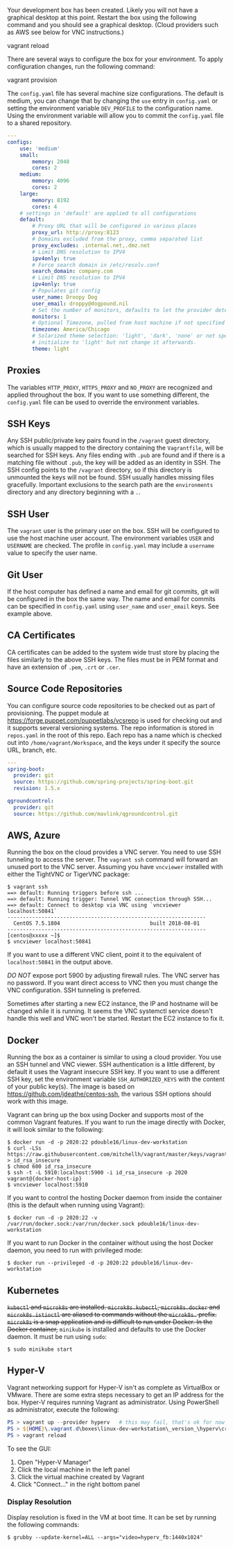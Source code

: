 Your development box has been created. Likely you will not have a graphical desktop at this point. Restart the box using the following command and you should see a graphical desktop. (Cloud providers such as AWS see below for VNC instructions.)

  vagrant reload

There are several ways to configure the box for your environment. To apply configuration changes, run the following command:

  vagrant provision

The `config.yaml` file has several machine size configurations. The default is medium, you can change that by changing the `use` entry in `config.yaml` or setting the environment variable `DEV_PROFILE` to the configuration name. Using the environment variable will allow you to commit the `config.yaml` file to a shared repository.

```yaml
---
configs:
    use: 'medium'
    small:
        memory: 2048
        cores: 2
    medium:
        memory: 4096
        cores: 2
    large:
        memory: 8192
        cores: 4
    # settings in 'default' are applied to all configurations
    default:
        # Proxy URL that will be configured in various places
        proxy_url: http://proxy:8123
        # Domains excluded from the proxy, comma separated list
        proxy_excludes: .internal.net,.dmz.net
        # Limit DNS resolution to IPV4
        ipv4only: true
        # Force search domain in /etc/resolv.conf
        search_domain: company.com
        # Limit DNS resolution to IPV4
        ipv4only: true
        # Populates git config
        user_name: Droopy Dog
        user_email: droppy@dogpound.nil
        # Set the number of monitors, defaults to let the provider determine it
        monitors: 1
        # Optional Timezone, pulled from host machine if not specified
        timezone: America/Chicago
        # Solarized theme selection: 'light', 'dark', 'none' or not specified. Not specifying will
        # initialize to 'light' but not change it afterwards.
        theme: light
```

## Proxies
The variables `HTTP_PROXY`, `HTTPS_PROXY` and `NO_PROXY` are recognized and applied throughout the box. If you want to use something different, the `config.yaml` file can be used to override the environment variables.

## SSH Keys
Any SSH public/private key pairs found in the `/vagrant` guest directory, which is usually mapped to the directory containing the `Vagrantfile`, will be searched for SSH keys. Any files ending with `.pub` are found and if there is a matching file without `.pub`, the key will be added as an identity in SSH. The SSH config points to the `/vagrant` directory, so if this directory is unmounted the keys will not be found. SSH usually handles missing files gracefully. Important exclusions to the search path are the `environments` directory and any directory beginning with a `.`.

## SSH User
The `vagrant` user is the primary user on the box. SSH will be configured to use the host machine user account. The environment variables `USER` and `USERNAME` are checked. The profile in `config.yaml` may include a `username` value to specify the user name.

## Git User
If the host computer has defined a name and email for git commits, git will be configured in the box the same way. The name and email for commits can be specified in `config.yaml` using `user_name` and `user_email` keys. See example above.

## CA Certificates
CA certificates can be added to the system wide trust store by placing the files similarly to the above SSH keys. The files must be in PEM format and have an extension of `.pem`, `.crt` or `.cer`.

## Source Code Repositories
You can configure source code repositories to be checked out as part of provisioning. The puppet module at https://forge.puppet.com/puppetlabs/vcsrepo is used for checking out and it supports several versioning systems. The repo information is stored in `repos.yaml` in the root of this repo. Each repo has a name which is checked out into `/home/vagrant/Workspace`, and the keys under it specify the source URL, branch, etc.

```yaml
---
spring-boot:
  provider: git
  source: https://github.com/spring-projects/spring-boot.git
  revision: 1.5.x

qgroundcontrol:
  provider: git
  source: https://github.com/mavlink/qgroundcontrol.git
```

## AWS, Azure
Running the box on the cloud provides a VNC server. You need to use SSH tunneling to access the server. The `vagrant ssh` command will forward an unused port to the VNC server. Assuming you have `vncviewer` installed with either the TightVNC or TigerVNC package:

```shell
$ vagrant ssh
==> default: Running triggers before ssh ...
==> default: Running trigger: Tunnel VNC connection through SSH...
==> default: Connect to desktop via VNC using `vncviewer localhost:50841`
----------------------------------------------------------------
  CentOS 7.5.1804                             built 2018-08-01
----------------------------------------------------------------
[centos@xxxxx ~]$
$ vncviewer localhost:50841
```

If you want to use a different VNC client, point it to the equivalent of `localhost:50841` in the output above.

_DO NOT_ expose port 5900 by adjusting firewall rules. The VNC server has no password. If you want direct access to VNC then you must change the VNC configuration. SSH tunneling is preferred.

Sometimes after starting a new EC2 instance, the IP and hostname will be changed while it is running. It seems the VNC systemctl service doesn't handle this well and VNC won't be started. Restart the EC2 instance to fix it.

## Docker
Running the box as a container is similar to using a cloud provider. You use an SSH tunnel and VNC viewer. SSH authentication is a little different, by default it uses the Vagrant insecure SSH key. If you want to use a different SSH key, set the environment variable `SSH_AUTHORIZED_KEYS` with the content of your public key(s). The image is based on https://github.com/jdeathe/centos-ssh, the various SSH options should work with this image.

Vagrant can bring up the box using Docker and supports most of the common Vagrant features. If you want to run the image directly with Docker, it will look similar to the following:

```shell
$ docker run -d -p 2020:22 pdouble16/linux-dev-workstation
$ curl -LSs https://raw.githubusercontent.com/mitchellh/vagrant/master/keys/vagrant > id_rsa_insecure
$ chmod 600 id_rsa_insecure
$ ssh -t -L 5910:localhost:5900 -i id_rsa_insecure -p 2020 vagrant@{docker-host-ip}
$ vncviewer localhost:5910
```

If you want to control the hosting Docker daemon from inside the container (this is the default when running using Vagrant):
```shell
$ docker run -d -p 2020:22 -v /var/run/docker.sock:/var/run/docker.sock pdouble16/linux-dev-workstation
```

If you want to run Docker in the container without using the host Docker daemon, you need to run with privileged mode:
```shell
$ docker run --privileged -d -p 2020:22 pdouble16/linux-dev-workstation
```

## Kubernetes

~~`kubectl` and `microk8s` are installed. `microk8s.kubectl`, `microk8s.docker` and `microk8s.istioctl` are aliased to commands without the `microk8s.` prefix. `microk8s` is a snap application and is difficult to run under Docker. In the Docker container,~~ `minikube` is installed and defaults to use the Docker daemon. It must be run using `sudo`:
```shell
$ sudo minikube start
```

## Hyper-V

Vagrant networking support for Hyper-V isn't as complete as VirtualBox or VMware. There are some extra steps necessary to get an IP address for the box. Hyper-V requires running Vagrant as administrator. Using PowerShell as administrator, execute the following:

```powershell
PS > vagrant up --provider hyperv   # this may fail, that's ok for now
PS > ${HOME}\.vagrant.d\boxes\linux-dev-workstation\_version_\hyperv\create-natswitch.ps1  # ignore errors, these are from detecting existing networking
PS > vagrant reload
```

To see the GUI:
1. Open "Hyper-V Manager"
2. Click the local machine in the left panel
3. Click the virtual machine created by Vagrant
4. Click "Connect..." in the right bottom panel

### Display Resolution

Display resolution is fixed in the VM at boot time. It can be set by running the following commands:

```shell
$ grubby --update-kernel=ALL --args="video=hyperv_fb:1440x1024"
```
